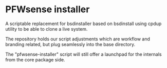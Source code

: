PFWsense installer
==================

A scriptable replacement for bsdinstaller based on bsdinstall using
cpdup utility to be able to clone a live system.

The repository holds our script adjustments which are workflow and
branding related, but plug seamlessly into the base directory.

The "pfwsense-installer" script will still offer a launchpad for
the internals from the core package side.
